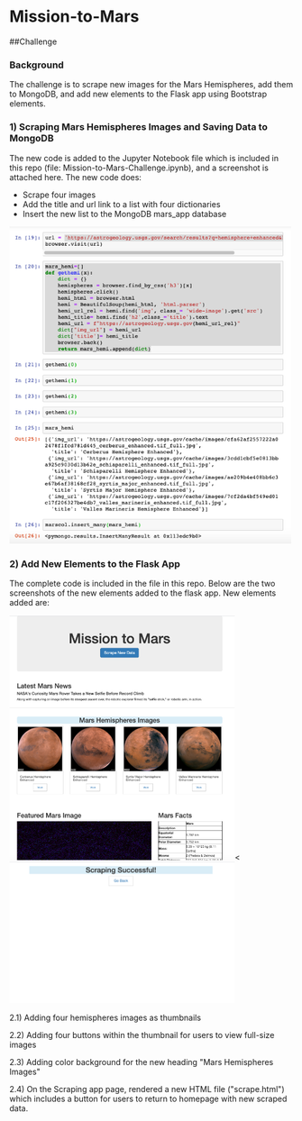 # Mission-to-Mars

##Challenge

### Background 
The challenge is to scrape new images for the Mars Hemispheres, add them to MongoDB, and add new elements to the Flask app using Bootstrap elements. 

### 1) Scraping Mars Hemispheres Images and Saving Data to MongoDB 
The new code is added to the Jupyter Notebook file which is included in this repo (file: Mission-to-Mars-Challenge.ipynb), and a screenshot is attached here. The new code does: 
- Scrape four images 
- Add the title and url link to a list with four dictionaries
- Insert the new list to the MongoDB mars_app database 

<img width=500px alt="Jupyter code" src = "https://github.com/pegkhiev/Mission-to-Mars/blob/master/images/juputer_code.png">

### 2) Add New Elements to the Flask App
The complete code is included in the file in this repo.  Below are the two screenshots of the new elements added to the flask app. New elements added are: 

<img width=400px alt="homepage" src = "https://github.com/pegkhiev/Mission-to-Mars/blob/master/images/Homepage.png"><<img width=400px alt="scraping page" src = "https://github.com/pegkhiev/Mission-to-Mars/blob/master/images/scraping_page.png">

2.1) Adding four hemispheres images as thumbnails

2.2) Adding four buttons within the thumbnail for users to view full-size images 

2.3) Adding color background for the new heading "Mars Hemispheres Images"

2.4) On the Scraping app page, rendered a new HTML file ("scrape.html") which includes a button for users to return to homepage with new scraped data. 





